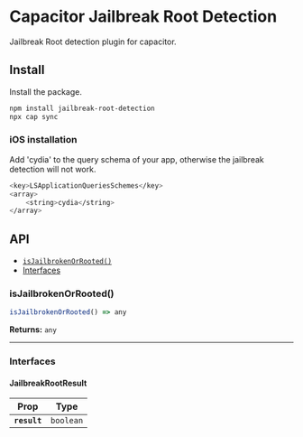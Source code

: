 # Capacitor Jailbreak Root Detection

Jailbreak Root detection plugin for capacitor.

## Install

Install the package.
```bash
npm install jailbreak-root-detection
npx cap sync
```

### iOS installation
Add 'cydia' to the query schema of your app, otherwise the jailbreak detection will not work.
```bash
<key>LSApplicationQueriesSchemes</key>
<array>
    <string>cydia</string>
</array>
```

## API

<docgen-index>

* [`isJailbrokenOrRooted()`](#isjailbrokenorrooted)
* [Interfaces](#interfaces)

</docgen-index>

<docgen-api>
<!--Update the source file JSDoc comments and rerun docgen to update the docs below-->

### isJailbrokenOrRooted()

```typescript
isJailbrokenOrRooted() => any
```

**Returns:** <code>any</code>

--------------------


### Interfaces


#### JailbreakRootResult

| Prop         | Type                 |
| ------------ | -------------------- |
| **`result`** | <code>boolean</code> |

</docgen-api>
